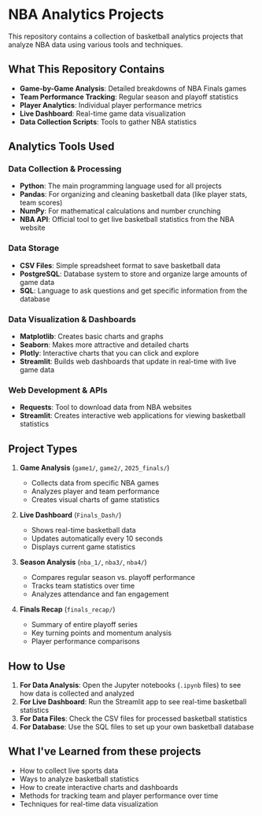 # NBA Analytics Projects

This repository contains a collection of basketball analytics projects that analyze NBA data using various tools and techniques.

## What This Repository Contains

- **Game-by-Game Analysis**: Detailed breakdowns of NBA Finals games
- **Team Performance Tracking**: Regular season and playoff statistics
- **Player Analytics**: Individual player performance metrics
- **Live Dashboard**: Real-time game data visualization
- **Data Collection Scripts**: Tools to gather NBA statistics

## Analytics Tools Used

### Data Collection & Processing
- **Python**: The main programming language used for all projects
- **Pandas**: For organizing and cleaning basketball data (like player stats, team scores)
- **NumPy**: For mathematical calculations and number crunching
- **NBA API**: Official tool to get live basketball statistics from the NBA website

### Data Storage
- **CSV Files**: Simple spreadsheet format to save basketball data
- **PostgreSQL**: Database system to store and organize large amounts of game data
- **SQL**: Language to ask questions and get specific information from the database

### Data Visualization & Dashboards
- **Matplotlib**: Creates basic charts and graphs
- **Seaborn**: Makes more attractive and detailed charts
- **Plotly**: Interactive charts that you can click and explore
- **Streamlit**: Builds web dashboards that update in real-time with live game data

### Web Development & APIs
- **Requests**: Tool to download data from NBA websites
- **Streamlit**: Creates interactive web applications for viewing basketball statistics

## Project Types

1. **Game Analysis** (`game1/`, `game2/`, `2025_finals/`)
   - Collects data from specific NBA games
   - Analyzes player and team performance
   - Creates visual charts of game statistics

2. **Live Dashboard** (`Finals_Dash/`)
   - Shows real-time basketball data
   - Updates automatically every 10 seconds
   - Displays current game statistics

3. **Season Analysis** (`nba_1/`, `nba3/`, `nba4/`)
   - Compares regular season vs. playoff performance
   - Tracks team statistics over time
   - Analyzes attendance and fan engagement

4. **Finals Recap** (`finals_recap/`)
   - Summary of entire playoff series
   - Key turning points and momentum analysis
   - Player performance comparisons

## How to Use

1. **For Data Analysis**: Open the Jupyter notebooks (`.ipynb` files) to see how data is collected and analyzed
2. **For Live Dashboard**: Run the Streamlit app to see real-time basketball statistics
3. **For Data Files**: Check the CSV files for processed basketball statistics
4. **For Database**: Use the SQL files to set up your own basketball database

## What I've Learned from these projects

- How to collect live sports data
- Ways to analyze basketball statistics
- How to create interactive charts and dashboards
- Methods for tracking team and player performance over time
- Techniques for real-time data visualization


